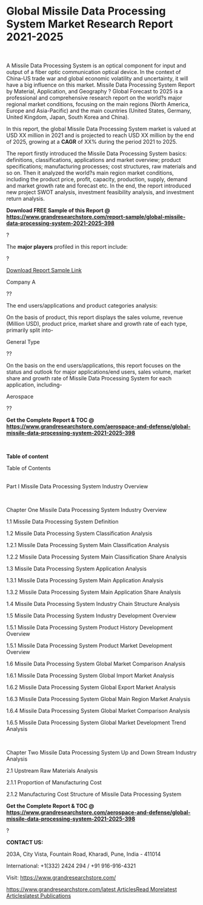 <h1>Global Missile Data Processing System Market Research Report 2021-2025</h1><br/><p>A Missile Data Processing System is an optical component for input and output of a fiber optic communication optical device. In the context of China-US trade war and global economic volatility and uncertainty, it will have a big influence on this market. Missile Data Processing System Report by Material, Application, and Geography ? Global Forecast to 2025 is a professional and comprehensive research report on the world?s major regional market conditions, focusing on the main regions (North America, Europe and Asia-Pacific) and the main countries (United States, Germany, United Kingdom, Japan, South Korea and China).</p>
 
 
 
 <p>In this report, the global Missile Data Processing System market is valued at USD XX million in 2021 and is projected to reach USD XX million by the end of 2025, growing at a <strong>CAGR</strong> of XX% during the period 2021 to 2025.</p>
 
 
 
 <p>The report firstly introduced the Missile Data Processing System basics: definitions, classifications, applications and market overview; product specifications; manufacturing processes; cost structures, raw materials and so on. Then it analyzed the world?s main region market conditions, including the product price, profit, capacity, production, supply, demand and market growth rate and forecast etc. In the end, the report introduced new project SWOT analysis, investment feasibility analysis, and investment return analysis.</p>
 
 
 
 <div><b>Download FREE Sample of this Report @ <a href="https://www.grandresearchstore.com/report-sample/global-missile-data-processing-system-2021-2025-398">https://www.grandresearchstore.com/report-sample/global-missile-data-processing-system-2021-2025-398</a></b></div>
 
 
 
 <p>? </p>
 
 
 
 <p>The <strong>major players</strong> profiled in this report include:</p>
 
 
 
 <p>? </p>
 
 
 
 <p><a href="https://www.grandresearchstore.com/mr-admin/report-sample/global-missile-data-processing-system-2021-2025-398">Download Report Sample Link</a></p>
 
 
 
 <p>Company A</p>
 
 
 
 <p>??</p>
 
 
 
 <p>The end users/applications and product categories analysis:</p>
 
 
 
 <p>On the basis of product, this report displays the sales volume, revenue (Million USD), product price, market share and growth rate of each type, primarily split into-</p>
 
 
 
 <p>General Type</p>
 
 
 
 <p>??</p>
 
 
 
 <p>On the basis on the end users/applications, this report focuses on the status and outlook for major applications/end users, sales volume, market share and growth rate of Missile Data Processing System for each application, including-</p>
 
 
 
 <p>Aerospace</p>
 
 
 
 <p>??</p>
 
 
 
 <div><b>Get the Complete Report & TOC @ <a href="https://www.grandresearchstore.com/aerospace-and-defense/global-missile-data-processing-system-2021-2025-398">https://www.grandresearchstore.com/aerospace-and-defense/global-missile-data-processing-system-2021-2025-398</a></b></div>
 
 
 
 <p><br />
 
 <b>Table of content</b></p>
 
 
 
 <p>Table of Contents<br />
 
 <br />
 
 Part I Missile Data Processing System Industry Overview<br />
 
 <br />
 
 Chapter One Missile Data Processing System Industry Overview<br />
 
 1.1 Missile Data Processing System Definition<br />
 
 1.2 Missile Data Processing System Classification Analysis<br />
 
 1.2.1 Missile Data Processing System Main Classification Analysis<br />
 
 1.2.2 Missile Data Processing System Main Classification Share Analysis<br />
 
 1.3 Missile Data Processing System Application Analysis<br />
 
 1.3.1 Missile Data Processing System Main Application Analysis<br />
 
 1.3.2 Missile Data Processing System Main Application Share Analysis<br />
 
 1.4 Missile Data Processing System Industry Chain Structure Analysis<br />
 
 1.5 Missile Data Processing System Industry Development Overview<br />
 
 1.5.1 Missile Data Processing System Product History Development Overview<br />
 
 1.5.1 Missile Data Processing System Product Market Development Overview<br />
 
 1.6 Missile Data Processing System Global Market Comparison Analysis<br />
 
 1.6.1 Missile Data Processing System Global Import Market Analysis<br />
 
 1.6.2 Missile Data Processing System Global Export Market Analysis<br />
 
 1.6.3 Missile Data Processing System Global Main Region Market Analysis<br />
 
 1.6.4 Missile Data Processing System Global Market Comparison Analysis<br />
 
 1.6.5 Missile Data Processing System Global Market Development Trend Analysis<br />
 
 <br />
 
 Chapter Two Missile Data Processing System Up and Down Stream Industry Analysis<br />
 
 2.1 Upstream Raw Materials Analysis<br />
 
 2.1.1 Proportion of Manufacturing Cost<br />
 
 2.1.2 Manufacturing Cost Structure of Missile Data Processing System</p>
 
 
 
 <div><b>Get the Complete Report & TOC @ <a href="https://www.grandresearchstore.com/aerospace-and-defense/global-missile-data-processing-system-2021-2025-398">https://www.grandresearchstore.com/aerospace-and-defense/global-missile-data-processing-system-2021-2025-398</a></b></div>
 
 
 
 <p>? </p>
 
 
 
 <p><b>CONTACT US:</b><br />
 
 203A, City Vista, Fountain Road, Kharadi, Pune, India - 411014<br />
 
 International: +1(332) 2424 294 / +91 916-916-4321<br />
 
 Visit: <a href="https://www.grandresearchstore.com/">https://www.grandresearchstore.com/</a><br />
 
 <a href="https://gyeongbokgung.com">https://www.grandresearchstore.com/</a><a href="https://hallyeomaritime.com">latest Articles</a><a href="https://jingwansa.com">Read More</a><a href="https://nguoiviet.jp/">latest Articles</a><a href="https://www.intelmarketresearch.com/">latest Publications</a></p>